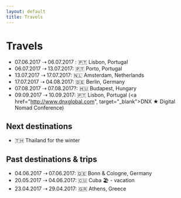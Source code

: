```yaml
---
layout: default
title: Travels
---
```


# Travels 

- 07.06.2017 ⇢ 06.07.2017 : 🇵🇹 Lisbon, Portugal
- 06.07.2017 ⇢ 13.07.2017: 🇵🇹 Porto, Portugal
- 13.07.2017 ⇢ 17.07.2017:  🇳🇱 Amsterdam, Netherlands
- 17.07.2017 ⇢ 04.08.2017:  🇩🇪 Berlin, Germany
- 07.08.2017 ⇢ 07.08.2017?:  🇭🇺 Budapest, Hungary 
- 09.09.2017 ⇢ 10.09.2017:  🇵🇹 Lisbon, Portugal (<a href="http://www.dnxglobal.com", target="_blank">DNX ★ Digital Nomad Conference</a>)

## Next destinations 

- 🇹🇭 Thailand for the winter


## Past destinations & trips 

- 04.06.2017 ⇢ 07.06.2017:  🇩🇪 Bonn & Cologne, Germany
- 20.05.2017 ⇢ 04.06.2017:  🇨🇺 Cuba 🏖 - vacation
- 23.04.2017 ⇢ 29.04.2017:  🇬🇷 Athens, Greece 




